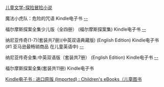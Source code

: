 
[儿童文学-探险冒险小说](https://www.amazon.cn/gp/bestsellers/books/1441340071/ref=pd_zg_hrsr_b_1_4_last)


魔法小虎队：危险的咒语 Kindle电子书 [--](https://www.amazon.cn/魔法小虎队-危险的咒语-玛丽泽-阿洛尔德/dp/B00LX27EIU/ref=sr_1_1?s=digital-text&ie=UTF8&qid=1495042294&sr=1-1&keywords=冒险小虎队)

福尔摩斯探案全集少儿版（全四册） (福尔摩斯探案集) Kindle电子书 [--](https://www.amazon.cn/gp/product/B00M2ECMVM/ref=zg_bs_1441340071_6?ie=UTF8&psc=1&refRID=3BNH9FTG79G06WPDXT37)

纳尼亚传奇(1-7)(套装共7册)(中英双语典藏版) (English Edition) Kindle电子书 (#1 亚马逊最畅销商品 在儿童英语中) [--](https://www.amazon.cn/gp/product/B00JQ5BZE0/ref=zg_bs_1441340071_13?ie=UTF8&psc=1&refRID=3BNH9FTG79G06WPDXT37)

纳尼亚传奇全集:中英双语版（套装共7册） (English Edition) Kindle电子书 [--](https://www.amazon.cn/gp/product/B00J7DZ524/ref=pd_cp_351_3?ie=UTF8&psc=1&refRID=2HWB0EPMG8ZCEJN8WPKF)

福尔摩斯探案全集(套装共11册) Kindle电子书 [](https://www.amazon.cn/gp/product/B00NORFMIG/ref=pd_cp_351_1)

[Kindle电子书 : 进口原版 (Imported) : Children's eBooks（儿童图书](https://www.amazon.cn/s/ref=lp_116170071_nr_n_4?fst=as%3Aoff&rh=n%3A116087071%2Cn%3A%21116088071%2Cn%3A116169071%2Cn%3A116170071%2Cn%3A141684071&bbn=116170071&ie=UTF8&qid=1495043270&rnid=116170071)
